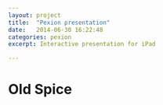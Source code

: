 ```yaml
---
layout: project
title:  "Pexion presentation"
date:   2014-06-30 16:22:48
categories: pexion
excerpt: Interactive presentation for iPad

---
```


<h1>Old Spice</h1>
